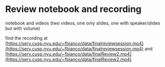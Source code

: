 # Review notebook and recording 

notebook and videos (two videos, one only slides, one with speaker/slides but with volume)

find the recording at [https://serv.cusp.nyu.edu/~fbianco/data/finalreviewsession.mp4](https://serv.cusp.nyu.edu/~fbianco/data/finalreviewsession.mp4) and [https://serv.cusp.nyu.edu/~fbianco/data/finalReview2.mp4](https://serv.cusp.nyu.edu/~fbianco/data/finalReview2.mp4)
